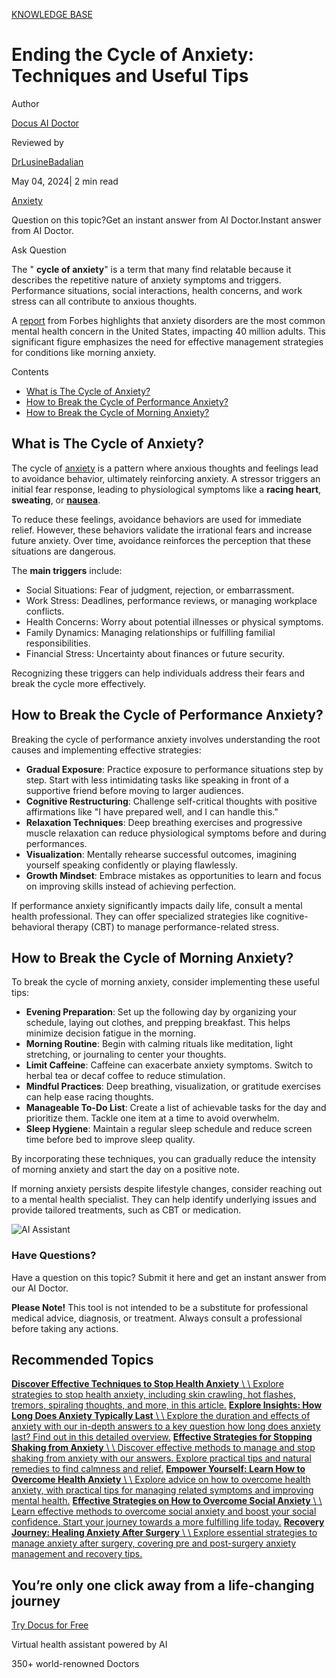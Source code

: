 [KNOWLEDGE BASE](https://docus.ai/knowledge-base)

# Ending the Cycle of Anxiety: Techniques and Useful Tips

Author

[Docus AI Doctor](https://docus.ai/ai-doctor)

Reviewed by

[DrLusineBadalian](https://docus.ai/author/dr-lusine-badalian)

May 04, 2024\| 2 min read

[Anxiety](https://docus.ai/tags/anxiety)

Question on this topic?Get an instant answer from AI Doctor.Instant answer from AI Doctor.

Ask Question

The " **cycle of anxiety**" is a term that many find relatable because it describes the repetitive nature of anxiety symptoms and triggers. Performance situations, social interactions, health concerns, and work stress can all contribute to anxious thoughts.

A [report](https://www.forbes.com/health/mind/anxiety-statistics/#:~:text=influence%20one%27s%20life.-,Anxiety%20Statistics%20at%20a%20Glance,with%206.8%20million%20adults%20affected) from Forbes highlights that anxiety disorders are the most common mental health concern in the United States, impacting 40 million adults. This significant figure emphasizes the need for effective management strategies for conditions like morning anxiety.

Contents

- [What is The Cycle of Anxiety?](https://docus.ai/knowledge-base/ending-the-cycle-of-anxiety-techniques#what-is-the-cycle-of-anxiety)
- [How to Break the Cycle of Performance Anxiety?](https://docus.ai/knowledge-base/ending-the-cycle-of-anxiety-techniques#how-to-break-the-cycle-of-performance-anxiety)
- [How to Break the Cycle of Morning Anxiety?](https://docus.ai/knowledge-base/ending-the-cycle-of-anxiety-techniques#how-to-break-the-cycle-of-morning-anxiety)

## What is The Cycle of Anxiety?

The cycle of [anxiety](https://docus.ai/knowledge-base/how-to-recognize-anxiety-in-yourself-and-others) is a pattern where anxious thoughts and feelings lead to avoidance behavior, ultimately reinforcing anxiety. A stressor triggers an initial fear response, leading to physiological symptoms like a **racing heart**, **sweating**, or **[nausea](https://docus.ai/knowledge-base/remedies-and-foods-to-help-with-nausea)**.

To reduce these feelings, avoidance behaviors are used for immediate relief. However, these behaviors validate the irrational fears and increase future anxiety. Over time, avoidance reinforces the perception that these situations are dangerous.

The **main triggers** include:

- Social Situations: Fear of judgment, rejection, or embarrassment.
- Work Stress: Deadlines, performance reviews, or managing workplace conflicts.
- Health Concerns: Worry about potential illnesses or physical symptoms.
- Family Dynamics: Managing relationships or fulfilling familial responsibilities.
- Financial Stress: Uncertainty about finances or future security.

Recognizing these triggers can help individuals address their fears and break the cycle more effectively.

## How to Break the Cycle of Performance Anxiety?

Breaking the cycle of performance anxiety involves understanding the root causes and implementing effective strategies:

- **Gradual Exposure**: Practice exposure to performance situations step by step. Start with less intimidating tasks like speaking in front of a supportive friend before moving to larger audiences.
- **Cognitive Restructuring**: Challenge self-critical thoughts with positive affirmations like "I have prepared well, and I can handle this."
- **Relaxation Techniques**: Deep breathing exercises and progressive muscle relaxation can reduce physiological symptoms before and during performances.
- **Visualization**: Mentally rehearse successful outcomes, imagining yourself speaking confidently or playing flawlessly.
- **Growth Mindset**: Embrace mistakes as opportunities to learn and focus on improving skills instead of achieving perfection.

If performance anxiety significantly impacts daily life, consult a mental health professional. They can offer specialized strategies like cognitive-behavioral therapy (CBT) to manage performance-related stress.

## How to Break the Cycle of Morning Anxiety?

To break the cycle of morning anxiety, consider implementing these useful tips:

- **Evening Preparation**: Set up the following day by organizing your schedule, laying out clothes, and prepping breakfast. This helps minimize decision fatigue in the morning.
- **Morning Routine**: Begin with calming rituals like meditation, light stretching, or journaling to center your thoughts.
- **Limit Caffeine**: Caffeine can exacerbate anxiety symptoms. Switch to herbal tea or decaf coffee to reduce stimulation.
- **Mindful Practices**: Deep breathing, visualization, or gratitude exercises can help ease racing thoughts.
- **Manageable To-Do List**: Create a list of achievable tasks for the day and prioritize them. Tackle one item at a time to avoid overwhelm.
- **Sleep Hygiene**: Maintain a regular sleep schedule and reduce screen time before bed to improve sleep quality.

By incorporating these techniques, you can gradually reduce the intensity of morning anxiety and start the day on a positive note.

If morning anxiety persists despite lifestyle changes, consider reaching out to a mental health specialist. They can help identify underlying issues and provide tailored treatments, such as CBT or medication.

![AI Assistant](https://docus.ai/images/small-assistant.png)

### Have Questions?

Have a question on this topic? Submit it here and get an instant answer from our AI Doctor.

**Please Note!** This tool is not intended to be a substitute for professional medical advice, diagnosis, or treatment. Always consult a professional before taking any actions.

## Recommended Topics

[**Discover Effective Techniques to Stop Health Anxiety** \\
\\
Explore strategies to stop health anxiety, including skin crawling, hot flashes, tremors, spiraling thoughts, and more, in this article.](https://docus.ai/knowledge-base/techniques-to-stop-health-anxiety) [**Explore Insights: How Long Does Anxiety Typically Last** \\
\\
Explore the duration and effects of anxiety with our in-depth answers to a key question how long does anxiety last? Find out in this detailed overview.](https://docus.ai/knowledge-base/how-long-does-anxiety-last) [**Effective Strategies for Stopping Shaking from Anxiety** \\
\\
Discover effective methods to manage and stop shaking from anxiety with our answers. Explore practical tips and natural remedies to find calmness and relief.](https://docus.ai/knowledge-base/strategies-for-stopping-shaking-from-anxiety) [**Empower Yourself: Learn How to Overcome Health Anxiety** \\
\\
Explore advice on how to overcome health anxiety, with practical tips for managing related symptoms and improving mental health.](https://docus.ai/knowledge-base/how-to-overcome-health-anxiety) [**Effective Strategies on How to Overcome Social Anxiety** \\
\\
Learn effective methods to overcome social anxiety and boost your social confidence. Start your journey towards a more fulfilling life today.](https://docus.ai/knowledge-base/how-to-overcome-social-anxiety) [**Recovery Journey: Healing Anxiety After Surgery** \\
\\
Explore essential strategies to manage anxiety after surgery, covering pre and post-surgery anxiety management and recovery tips.](https://docus.ai/knowledge-base/healing-anxiety-after-surgery)

## You’re only one click away from a life-changing journey

[Try Docus for Free](https://my.docus.ai/auth/signup)

Virtual health assistant powered by AI

350+ world-renowned Doctors